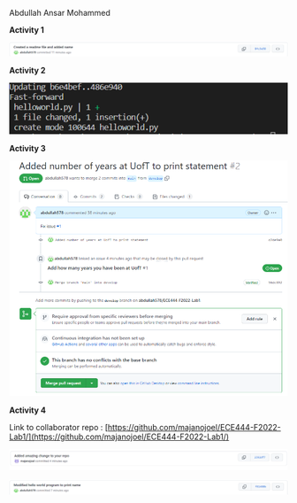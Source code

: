 Abdullah Ansar Mohammed

**Activity 1**

![](images/Activity1.png)

**Activity 2**

![](images/Activity2.png)

**Activity 3**

![](images/Activity3.png)

**Activity 4**

Link to collaborator repo : [https://github.com/majanojoel/ECE444-F2022-Lab1/](https://github.com/majanojoel/ECE444-F2022-Lab1/)

![](images/Activity4a.png)

![](images/Activity4b.png)
